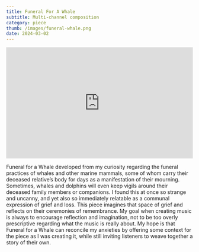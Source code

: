 ```yaml
---
title: Funeral For A Whale
subtitle: Multi-channel composition
category: piece
thumb: /images/funeral-whale.png
date: 2024-03-02
---
```


<iframe width="100%" height="300" scrolling="no" frameborder="no" allow="autoplay" src="https://w.soundcloud.com/player/?url=https%3A//api.soundcloud.com/tracks/1579370594&color=%23ff5500&auto_play=false&hide_related=false&show_comments=true&show_user=true&show_reposts=false&show_teaser=true&visual=true"></iframe>

Funeral for a Whale developed from my curiosity regarding the funeral practices of whales and other marine mammals, some of whom carry their deceased relative’s body for days as a manifestation of their mourning. Sometimes, whales and dolphins will even keep vigils around their deceased family members or companions. I found this at once so strange and uncanny, and yet also so immediately relatable as a communal expression of grief and loss. This piece imagines that space of grief and reflects on their ceremonies of remembrance. My goal when creating music is always to encourage reflection and imagination, not to be too overly prescriptive regarding what the music is really about. My hope is that Funeral for a Whale can reconcile my anxieties by offering some context for the piece as I was creating it, while still inviting listeners to weave together a story of their own.